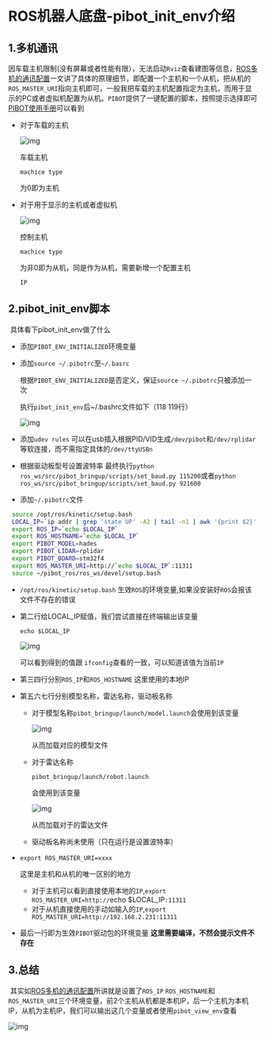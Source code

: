 # ROS机器人底盘-pibot_init_env介绍

## 1.多机通讯

因车载主机限制(没有屏幕或者性能有限），无法启动`Rviz`查看建图等信息，[ROS多机的通讯配置](https://www.jianshu.com/p/69815d79d37f)一文讲了具体的原理细节，即配置一个主机和一个从机，把从机的`ROS_MASTER_URI`指向主机即可，一般我把车载的主机配置指定为主机，而用于显示的PC或者虚拟机配置为从机。`PIBOT`提供了一键配置的脚本，按照提示选择即可
[PIBOT使用手册](https://www.jianshu.com/p/acf8c9f69246)可以看到

- 对于车载的主机

  ![img](https://upload-images.jianshu.io/upload_images/3678585-ef46613326ef894a.png?imageMogr2/auto-orient/strip|imageView2/2/w/974/format/webp)

  车载主机

  ```
  machice type
  ```

  为0即为主机

- 对于用于显示的主机或者虚拟机

  ![img](https://upload-images.jianshu.io/upload_images/3678585-48ce45d2ff550a36.png?imageMogr2/auto-orient/strip|imageView2/2/w/941/format/webp)

  控制主机

  ```
  machice type
  ```

  为非0即为从机，同是作为从机，需要新增一个配置主机

  ```
  IP
  ```

## 2.pibot_init_env脚本

​		具体看下pibot_init_env做了什么

- 添加`PIBOT_ENV_INITIALIZED`环境变量

- 添加`source ~/.pibotrc`至`~/.basrc`

  根据`PIBOT_ENV_INITIALIZED`是否定义，保证`source ~/.pibotrc`只被添加一次

  执行`pibot_init_env`后~/.bashrc文件如下（118 119行）

  ![img](https://upload-images.jianshu.io/upload_images/3678585-1ec5d015ad0182af.png?imageMogr2/auto-orient/strip|imageView2/2/w/535/format/webp)

- 添加`udev rules`
  可以在usb插入根据PID/VID生成`/dev/pibot`和`/dev/rplidar`等软连接，而不需指定具体的`/dev/ttyUSBn`

- 根据驱动板型号设置波特率
  最终执行`python ros_ws/src/pibot_bringup/scripts/set_baud.py 115200`或者`python ros_ws/src/pibot_bringup/scripts/set_baud.py 921600`

- 添加`~/.pibotrc`文件

```sh
 source /opt/ros/kinetic/setup.bash
 LOCAL_IP=`ip addr | grep 'state UP' -A2 | tail -n1 | awk '{print $2}' | awk -F/ '{print $1}'`
 export ROS_IP=`echo $LOCAL_IP`
 export ROS_HOSTNAME=`echo $LOCAL_IP`
 export PIBOT_MODEL=hades
 export PIBOT_LIDAR=rplidar
 export PIBOT_BOARD=stm32f4
 export ROS_MASTER_URI=http://`echo $LOCAL_IP`:11311
 source ~/pibot_ros/ros_ws/devel/setup.bash
```

- `/opt/ros/kinetic/setup.bash` 生效`ROS`的环境变量,如果没安装好`ROS`会报该文件不存在的错误

- 第二行给LOCAL_IP赋值，我们尝试直接在终端输出该变量

  ```
  echo $LOCAL_IP
  ```

  ![img](https://upload-images.jianshu.io/upload_images/3678585-13ce12edde2b2f6d.png?imageMogr2/auto-orient/strip|imageView2/2/w/541/format/webp)

  可以看到得到的值跟 `ifconfig`查看的一致，可以知道该值为当前`IP`

- 第三四行分别`ROS_IP`和`ROS_HOSTNAME`
  这里使用的本地IP

- 第五六七行分别模型名称，雷达名称，驱动板名称

  - 对于模型名称`pibot_bringup/launch/model.launch`会使用到该变量

    ![img](https://upload-images.jianshu.io/upload_images/3678585-cccc6842688fcb4f.png?imageMogr2/auto-orient/strip|imageView2/2/w/792/format/webp)

    从而加载对应的模型文件

  - 对于雷达名称

    ```
    pibot_bringup/launch/robot.launch
    ```

    会使用到该变量

    ![img](https://upload-images.jianshu.io/upload_images/3678585-817b7e9cd1ced57b.png?imageMogr2/auto-orient/strip|imageView2/2/w/667/format/webp)

    从而加载对于的雷达文件

  - 驱动板名称尚未使用（只在运行是设置波特率）

- ```
  export ROS_MASTER_URI=xxxx
  ```

  这里是主机和从机的唯一区别的地方

  - 对于主机可以看到直接使用本地的`IP`,`export ROS_MASTER_URI=http://`echo $LOCAL_IP`:11311`
  - 对于从机直接使用的手动如输入的`IP`,`export ROS_MASTER_URI=http://192.168.2.231:11311`

- 最后一行即为生效`PIBOT`驱动包的环境变量
  **这里需要编译，不然会提示文件不存在**

## 3.总结

​		其实如[ROS多机的通讯配置](https://www.jianshu.com/p/69815d79d37f)所讲就是设置了`ROS_IP` `ROS_HOSTNAME`和`ROS_MASTER_URI`三个环境变量，前2个主机从机都是本机IP，后一个主机为本机IP，从机为主机IP，我们可以输出这几个变量或者使用`pibot_view_env`查看

![img](https://upload-images.jianshu.io/upload_images/3678585-0e3297cfd8afce66.png?imageMogr2/auto-orient/strip|imageView2/2/w/887/format/webp)